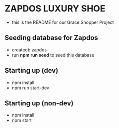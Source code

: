 # ZAPDOS LUXURY SHOE

* this is the README for our Grace Shopper Project

## Seeding database for Zapdos

* createdb zapdos
* run **npm run seed** to seed this database

## Starting up (dev)

* npm install
* npm run start-dev

## Starting up (non-dev)

* npm install
* npm start
